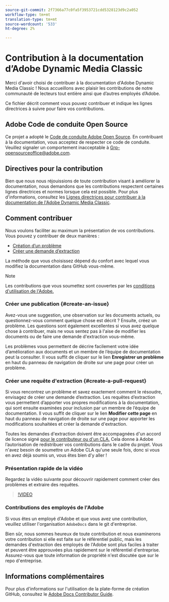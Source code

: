 ```yaml
---
source-git-commit: 2f7366a77c0fa5f3953721cdd5328123d9c2a052
workflow-type: tm+mt
translation-type: tm+mt
source-wordcount: '533'
ht-degree: 2%

---
```

# Contribution à la documentation d’Adobe Dynamic Media Classic

Merci d&#39;avoir choisi de contribuer à la documentation d&#39;Adobe Dynamic Media Classic ! Nous accueillons avec plaisir les contributions de notre communauté de lecteurs tout entière ainsi que d’autres employés d’Adobe.

Ce fichier décrit comment vous pouvez contribuer et indique les lignes directrices à suivre pour faire vos contributions.

## Adobe Code de conduite Open Source

Ce projet a adopté le [Code de conduite Adobe Open Source](code-of-conduct.md). En contribuant à la documentation, vous acceptez de respecter ce code de conduite. Veuillez signaler un comportement inacceptable à [Grp-opensourceoffice@adobe.com](mailto:Grp-opensourceoffice@adobe.com).

## Directives pour la contribution

Bien que nous nous réjouissions de toute contribution visant à améliorer la documentation, nous demandons que les contributions respectent certaines lignes directrices et normes lorsque cela est possible. Pour plus d&#39;informations, consultez les [Lignes directrices pour contribuer à la documentation de l&#39;Adobe Dynamic Media Classic](guidelines.md).

## Comment contribuer

Nous voulons faciliter au maximum la présentation de vos contributions. Vous pouvez y contribuer de deux manières :

* [Création d’un problème](#create-an-issue)
* [Créer une demande d’extraction](#create-a-pull-request)

La méthode que vous choisissez dépend du confort avec lequel vous modifiez la documentation dans GitHub vous-même.

>[!NOTE]
>
>Les contributions que vous soumettez sont couvertes par les [conditions d&#39;utilisation de l&#39;Adobe.](https://www.adobe.com/legal/terms.html)

### Créer une publication {#create-an-issue}

Avez-vous une suggestion, une observation sur les documents actuels, ou questionnez-vous comment quelque chose est décrit ? Ensuite, créez un problème. Les questions sont également excellentes si vous avez quelque chose à contribuer, mais ne vous sentez pas à l&#39;aise de modifier les documents ou de faire une demande d&#39;extraction vous-même.

Les problèmes vous permettent de décrire facilement votre idée d’amélioration aux documents et un membre de l’équipe de documentation peut la consulter. Il vous suffit de cliquer sur le lien **Enregistrer un problème** en haut du panneau de navigation de droite sur une page pour créer un problème.

### Créer une requête d&#39;extraction {#create-a-pull-request}

Si vous rencontrez un problème et savez exactement comment le résoudre, envisagez de créer une demande d’extraction. Les requêtes d’extraction vous permettent d’apporter vos propres modifications à la documentation, qui sont ensuite examinées pour inclusion par un membre de l’équipe de documentation. Il vous suffit de cliquer sur le lien **Modifier cette page** en haut du panneau de navigation de droite sur une page pour apporter les modifications souhaitées et créer la demande d&#39;extraction.

Toutes les demandes d&#39;extraction doivent être accompagnées d&#39;un accord de licence signé [pour le contributeur ou d&#39;un CLA.](https://opensource.adobe.com/cla.html)  Cela donne à Adobe l’autorisation de redistribuer vos contributions dans le cadre du projet. Vous n&#39;avez besoin de soumettre un Adobe CLA qu&#39;une seule fois, donc si vous en avez déjà soumis un, vous êtes bien d&#39;y aller !

### Présentation rapide de la vidéo

Regardez la vidéo suivante pour découvrir rapidement comment créer des problèmes et extraire des requêtes.

>[!VIDEO](https://video.tv.adobe.com/v/27069)

### Contributions des employés de l&#39;Adobe

Si vous êtes un employé d&#39;Adobe et que vous avez une contribution, veuillez utiliser l&#39;organisation `AdobeDocs` dans le git d&#39;entreprise.

Bien sûr, nous sommes heureux de toute contribution et nous examinerons votre contribution si elle est faite sur le référentiel public, mais les demandes d&#39;extraction des employés de l&#39;Adobe sont plus faciles à traiter et peuvent être approuvées plus rapidement sur le référentiel d&#39;entreprise. Assurez-vous que toute information de propriété n&#39;est discutée que sur le repo d&#39;entreprise.

## Informations complémentaires

Pour plus d&#39;informations sur l&#39;utilisation de la plate-forme de création GitHub, consultez le [Adobe Docs Contributor Guide](https://experienceleague.adobe.com/docs/contributor/contributor-guide/introduction.html).
